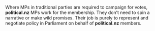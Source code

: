 Where MPs in traditional parties are required to campaign for votes, **political.nz** MPs work for the membership. They don’t need to spin a narrative or make wild promises. Their job is purely to represent and negotiate policy in Parliament on behalf of **political.nz** members.